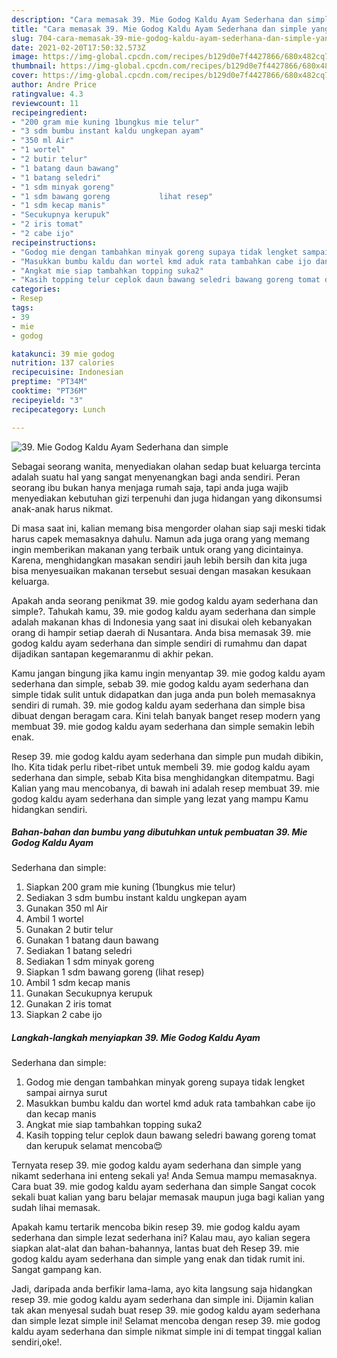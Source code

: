 ```yaml
---
description: "Cara memasak 39. Mie Godog Kaldu Ayam Sederhana dan simple yang sedap dan Mudah Dibuat"
title: "Cara memasak 39. Mie Godog Kaldu Ayam Sederhana dan simple yang sedap dan Mudah Dibuat"
slug: 704-cara-memasak-39-mie-godog-kaldu-ayam-sederhana-dan-simple-yang-sedap-dan-mudah-dibuat
date: 2021-02-20T17:50:32.573Z
image: https://img-global.cpcdn.com/recipes/b129d0e7f4427866/680x482cq70/39-mie-godog-kaldu-ayam-sederhana-dan-simple-foto-resep-utama.jpg
thumbnail: https://img-global.cpcdn.com/recipes/b129d0e7f4427866/680x482cq70/39-mie-godog-kaldu-ayam-sederhana-dan-simple-foto-resep-utama.jpg
cover: https://img-global.cpcdn.com/recipes/b129d0e7f4427866/680x482cq70/39-mie-godog-kaldu-ayam-sederhana-dan-simple-foto-resep-utama.jpg
author: Andre Price
ratingvalue: 4.3
reviewcount: 11
recipeingredient:
- "200 gram mie kuning 1bungkus mie telur"
- "3 sdm bumbu instant kaldu ungkepan ayam"
- "350 ml Air"
- "1 wortel"
- "2 butir telur"
- "1 batang daun bawang"
- "1 batang seledri"
- "1 sdm minyak goreng"
- "1 sdm bawang goreng           lihat resep"
- "1 sdm kecap manis"
- "Secukupnya kerupuk"
- "2 iris tomat"
- "2 cabe ijo"
recipeinstructions:
- "Godog mie dengan tambahkan minyak goreng supaya tidak lengket sampai airnya surut"
- "Masukkan bumbu kaldu dan wortel kmd aduk rata tambahkan cabe ijo dan kecap manis"
- "Angkat mie siap tambahkan topping suka2"
- "Kasih topping telur ceplok daun bawang seledri bawang goreng tomat dan kerupuk selamat mencoba😍"
categories:
- Resep
tags:
- 39
- mie
- godog

katakunci: 39 mie godog 
nutrition: 137 calories
recipecuisine: Indonesian
preptime: "PT34M"
cooktime: "PT36M"
recipeyield: "3"
recipecategory: Lunch

---
```



![39. Mie Godog Kaldu Ayam
Sederhana dan simple](https://img-global.cpcdn.com/recipes/b129d0e7f4427866/680x482cq70/39-mie-godog-kaldu-ayam-sederhana-dan-simple-foto-resep-utama.jpg)

Sebagai seorang wanita, menyediakan olahan sedap buat keluarga tercinta adalah suatu hal yang sangat menyenangkan bagi anda sendiri. Peran seorang ibu bukan hanya menjaga rumah saja, tapi anda juga wajib menyediakan kebutuhan gizi terpenuhi dan juga hidangan yang dikonsumsi anak-anak harus nikmat.

Di masa  saat ini, kalian memang bisa mengorder olahan siap saji meski tidak harus capek memasaknya dahulu. Namun ada juga orang yang memang ingin memberikan makanan yang terbaik untuk orang yang dicintainya. Karena, menghidangkan masakan sendiri jauh lebih bersih dan kita juga bisa menyesuaikan makanan tersebut sesuai dengan masakan kesukaan keluarga. 



Apakah anda seorang penikmat 39. mie godog kaldu ayam
sederhana dan simple?. Tahukah kamu, 39. mie godog kaldu ayam
sederhana dan simple adalah makanan khas di Indonesia yang saat ini disukai oleh kebanyakan orang di hampir setiap daerah di Nusantara. Anda bisa memasak 39. mie godog kaldu ayam
sederhana dan simple sendiri di rumahmu dan dapat dijadikan santapan kegemaranmu di akhir pekan.

Kamu jangan bingung jika kamu ingin menyantap 39. mie godog kaldu ayam
sederhana dan simple, sebab 39. mie godog kaldu ayam
sederhana dan simple tidak sulit untuk didapatkan dan juga anda pun boleh memasaknya sendiri di rumah. 39. mie godog kaldu ayam
sederhana dan simple bisa dibuat dengan beragam cara. Kini telah banyak banget resep modern yang membuat 39. mie godog kaldu ayam
sederhana dan simple semakin lebih enak.

Resep 39. mie godog kaldu ayam
sederhana dan simple pun mudah dibikin, lho. Kita tidak perlu ribet-ribet untuk membeli 39. mie godog kaldu ayam
sederhana dan simple, sebab Kita bisa menghidangkan ditempatmu. Bagi Kalian yang mau mencobanya, di bawah ini adalah resep membuat 39. mie godog kaldu ayam
sederhana dan simple yang lezat yang mampu Kamu hidangkan sendiri.

<!--inarticleads1-->

##### Bahan-bahan dan bumbu yang dibutuhkan untuk pembuatan 39. Mie Godog Kaldu Ayam
Sederhana dan simple:

1. Siapkan 200 gram mie kuning (1bungkus mie telur)
1. Sediakan 3 sdm bumbu instant kaldu ungkepan ayam
1. Gunakan 350 ml Air
1. Ambil 1 wortel
1. Gunakan 2 butir telur
1. Gunakan 1 batang daun bawang
1. Sediakan 1 batang seledri
1. Sediakan 1 sdm minyak goreng
1. Siapkan 1 sdm bawang goreng           (lihat resep)
1. Ambil 1 sdm kecap manis
1. Gunakan Secukupnya kerupuk
1. Gunakan 2 iris tomat
1. Siapkan 2 cabe ijo




<!--inarticleads2-->

##### Langkah-langkah menyiapkan 39. Mie Godog Kaldu Ayam
Sederhana dan simple:

1. Godog mie dengan tambahkan minyak goreng supaya tidak lengket sampai airnya surut
1. Masukkan bumbu kaldu dan wortel kmd aduk rata tambahkan cabe ijo dan kecap manis
1. Angkat mie siap tambahkan topping suka2
1. Kasih topping telur ceplok daun bawang seledri bawang goreng tomat dan kerupuk selamat mencoba😍




Ternyata resep 39. mie godog kaldu ayam
sederhana dan simple yang nikamt sederhana ini enteng sekali ya! Anda Semua mampu memasaknya. Cara buat 39. mie godog kaldu ayam
sederhana dan simple Sangat cocok sekali buat kalian yang baru belajar memasak maupun juga bagi kalian yang sudah lihai memasak.

Apakah kamu tertarik mencoba bikin resep 39. mie godog kaldu ayam
sederhana dan simple lezat sederhana ini? Kalau mau, ayo kalian segera siapkan alat-alat dan bahan-bahannya, lantas buat deh Resep 39. mie godog kaldu ayam
sederhana dan simple yang enak dan tidak rumit ini. Sangat gampang kan. 

Jadi, daripada anda berfikir lama-lama, ayo kita langsung saja hidangkan resep 39. mie godog kaldu ayam
sederhana dan simple ini. Dijamin kalian tak akan menyesal sudah buat resep 39. mie godog kaldu ayam
sederhana dan simple lezat simple ini! Selamat mencoba dengan resep 39. mie godog kaldu ayam
sederhana dan simple nikmat simple ini di tempat tinggal kalian sendiri,oke!.

